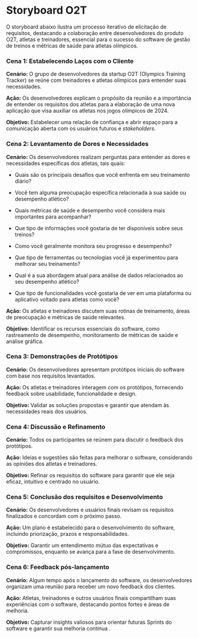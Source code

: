 # **Storyboard O2T**
O storyboard abaixo ilustra um processo iterativo de elicitação de requisitos, destacando a colaboração entre desenvolvedores do produto O2T, atletas e treinadores, essencial para o sucesso do software de gestão de treinos e métricas de saúde para atletas olímpicos.

### **Cena 1: Estabelecendo Laços com o Cliente**

****Cenário:**** O grupo de desenvolvedores da startup O2T (Olympics Training Tracker) se reúne com treinadores e atletas olímpicos para entender suas necessidades.


**Ação:** Os desenvolvedores explicam o propósito da reunião e a importância de entender os requisitos dos atletas para a elaboração de uma nova aplicação que visa auxiliar os atletas nos jogos olímpicos de 2024.


**Objetivo:** Estabelecer uma relação de confiança e abrir espaço para a comunicação aberta com os usuários futuros e *stakeholders*.

### **Cena 2: Levantamento de Dores e Necessidades**

**Cenário:** Os desenvolvedores realizam perguntas para entender as dores e necessidades específicas dos atletas, tais quais: 
* Quais são os principais desafios que você enfrenta em seu treinamento diário?

* Você tem alguma preocupação específica relacionada à sua saúde ou desempenho atlético?

* Quais métricas de saúde e desempenho você considera mais importantes para acompanhar?

* Que tipo de informações você gostaria de ter disponíveis sobre seus treinos?

* Como você geralmente monitora seu progresso e desempenho?

* Que tipo de ferramentas ou tecnologias você já experimentou para melhorar seu treinamento?

* Qual é a sua abordagem atual para análise de dados relacionados ao seu desempenho atlético?

* Que tipo de funcionalidades você gostaria de ver em uma plataforma ou aplicativo voltado para atletas como você?
 

**Ação:** Os atletas e treinadores discutem suas rotinas de treinamento, áreas de preocupação e métricas de saúde relevantes.


**Objetivo:** Identificar os recursos essenciais do software, como rastreamento de desempenho, monitoramento de métricas de saúde e análise gráfica.

### **Cena 3:** Demonstrações de Protótipos

**Cenário:** Os desenvolvedores apresentam protótipos iniciais do software com base nos requisitos levantados.

**Ação:** Os atletas e treinadores interagem com os protótipos, fornecendo feedback sobre usabilidade, funcionalidade e design.

**Objetivo:** Validar as soluções propostas e garantir que atendam às necessidades reais dos usuários.

### **Cena 4:** Discussão e Refinamento

**Cenário:** Todos os participantes se reúnem para discutir o feedback dos protótipos.

**Ação:** Ideias e sugestões são feitas para melhorar o software, considerando as opiniões dos atletas e treinadores.

**Objetivo:** Refinar os requisitos do software para garantir que ele seja eficaz, intuitivo e centrado no usuário.

### **Cena 5:** Conclusão dos requisitos e Desenvolvimento

**Cenário:** Os desenvolvedores e usuários finais revisam os requisitos finalizados e concordam com o próximo passo.

**Ação:** Um plano é estabelecido para o desenvolvimento do software, incluindo priorização, prazos e responsabilidades.

**Objetivo:** Garantir um entendimento mútuo das expectativas e compromissos, enquanto se avança para a fase de desenvolvimento.

### **Cena 6:** Feedback pós-lançamento

**Cenário:** Algum tempo após o lançamento do software, os desenvolvedores organizam uma reunião para receber um novo feedback dos clientes.

**Ação:** Atletas, treinadores e outros usuários finais compartilham suas experiências com o software, destacando pontos fortes e áreas de melhoria.

**Objetivo:** Capturar insights valiosos para orientar futuras Sprints do software e garantir sua melhoria contínua .

